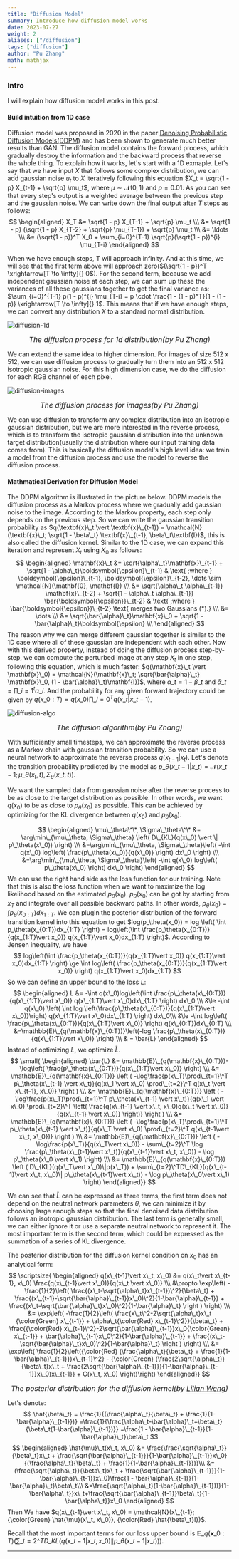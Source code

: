 ```yaml
---
title: "Diffusion Model"
summary: Introduce how diffusion model works
date: 2023-07-27
weight: 2
aliases: ["/diffusion"]
tags: ["diffusion"]
author: "Pu Zhang"
math: mathjax
---
```


### Intro

I will explain how diffusion model works in this post.

#### Build intuition from 1D case
Diffusion model was proposed in 2020 in the paper [Denoising Probabilistic Diffusion Models(DDPM)](https://arxiv.org/abs/2006.11239) and has been shown to generate much better results than GAN. The diffusion model contains the forward process, which gradually destroy the information and the backward process that reverse the whole thing.  To explain how it works, let's start with a 1D exmaple. Let's say that we have input $X$ that follows some complex distribution, we can add gaussian noise $u_t$ to $X$ iteratively following this equation $X_t = \sqrt{1 - p} X_{t-1} + \sqrt{p} \mu_t$, where $\mu \sim \mathcal{N}(0, 1)$ and $p = 0.01$. As you can see that every step's output is a weighted average between the previous step and the gaussian noise. We can write down the final output after $T$ steps as follows:
$$
\begin{aligned}
X_T &= \sqrt{1 - p} X_{T-1} + \sqrt{p} \mu_t \\\
    &= \sqrt{1 - p} (\sqrt{1 - p} X_{T-2} + \sqrt{p} \mu_{T-1}) + \sqrt{p} \mu_t \\\
    &= \ldots \\\
    &= (\sqrt{1 - p})^T X_0 + \sum_{i=0}^{T-1} \sqrt{p}(\sqrt{1 - p})^{i} \mu_{T-i}
\end{aligned}
$$

When we have enough steps, T will approach infinity. And at this time, we will see that the first term above will approach zero($(\sqrt{1 - p})^T \xrightarrow[T \to \infty]{} 0$). For the second term, because we add independent gaussian noise at each step, we can sum up these the variances of all these gaussians together to get the final variance as:
$\sum_{i=0}^{T-1} p(1 - p)^{i} \mu_{T-i} = p \cdot \frac{1 - (1 - p)^T}{1 - (1 - p)} \xrightarrow[T \to \infty]{} 1$.
This means that if we have enough steps, we can convert any distribution $X$ to a standard normal distribution.

![diffusion-1d](images/diffusion-1d.png)
*<center><font size="3">The diffusion process for 1d distribution(by Pu Zhang)</font></center>*

We can extend the same idea to higher dimension. For images of size 512 x 512, we can use diffusion process to gradually turn them into an 512 x 512 isotropic gaussian noise. For this high dimension case, we do the diffusion for each RGB channel of each pixel.

![diffusion-images](images/diffusion-images.png)
*<center><font size="3">The diffusion process for images(by Pu Zhang)</font></center>*

We can use diffusion to transform any complex distribution into an isotropic gaussian distribution, but we are more interested in the reverse process, which is to transform the isotropic gaussian distribution into the unknown target distribution(usually the distribution where our input training data comes from). This is basically the diffusion model's high level idea: we train a model from the diffusion process and use the model to reverse the diffusion process. 

#### Mathmatical Derivation for Diffusion Model

The DDPM algorithm is illustrated in the picture below. DDPM models the diffusion process as a Markov process where we gradually add gaussian noise to the image. According to the Markov property, each step only depends on the previous step. So we can write the gaussian transition probability as $q(\textbf{x}\_t \vert \textbf{x}\_{t-1}) = \mathcal{N}(\textbf{x}\_t; \sqrt{1 - \beta\_t} \textbf{x}\_{t-1}, \beta\_t\textbf{I})$, this is also called the diffusion kernel. Similar to the 1D case, we can expand this iteration and represent $X_t$ using $X_0$ as follows:
$$
\begin{aligned}
\mathbf{x}\_t 
&= \sqrt{\alpha\_t}\mathbf{x}\_{t-1} + \sqrt{1 - \alpha\_t}\boldsymbol{\epsilon}\_{t-1} & \text{ ;where } \boldsymbol{\epsilon}\_{t-1}, \boldsymbol{\epsilon}\_{t-2}, \dots \sim \mathcal{N}(\mathbf{0}, \mathbf{I}) \\\
&= \sqrt{\alpha\_t \alpha\_{t-1}} \mathbf{x}\_{t-2} + \sqrt{1 - \alpha\_t \alpha\_{t-1}} \bar{\boldsymbol{\epsilon}}\_{t-2} & \text{ ;where } \bar{\boldsymbol{\epsilon}}\_{t-2} \text{ merges two Gaussians (*).} \\\
&= \dots \\\
&= \sqrt{\bar{\alpha}\_t}\mathbf{x}\_0 + \sqrt{1 - \bar{\alpha}\_t}\boldsymbol{\epsilon} \\\
\end{aligned}
$$
The reason why we can merge different gaussian together is similar to the 1D case where all of these gaussian are independent with each other. Now with this derived property, instead of doing the diffusion process step-by-step, we can compute the perturbed image at any step $X_t$ in one step, following this equation, which is much faster:
$q(\mathbf{x}\_t \vert \mathbf{x}\_0) = \mathcal{N}(\mathbf{x}\_t; \sqrt{\bar{\alpha}\_t} \mathbf{x}\_0, (1 - \bar{\alpha}\_t)\mathbf{I})$, where $\alpha\_t = 1 - \beta\_t$ and $\bar{\alpha}\_t = \prod\_{i=1}^{t} \alpha\_i$. 
And the probability for any given forward trajectory could be given by $q(x\_{0:T}) = q(x\_0)\prod\_{i=0}^{T} q(x\_t \vert x\_{t-1})$.    


![diffusion-algo](images/diffusion-algo.png)
*<center><font size="3">The diffusion algorithm(by Pu Zhang)</font></center>*


With sufficiently small timesteps, we can approximate the reverse process as a Markov chain with gaussian transition probability. So we can use a neural network to approximate the reverse process $q(x_{t-1}\vert x_t)$. Let's denote the transition probability predicted by the model as $p\_\theta(x\_{t-1}\vert x\_t)=\mathcal{N}(x\_{t-1};\mu\_\theta(x_t, t), \Sigma_\theta (x\_t, t))$. 

We want the sampled data from gaussian noise after the reverse process to be as close to the target distribution as possible. In other words, we want $q(x_0)$ to be as close to $p_\theta(x_0)$ as possible. This can be achieved by optimizing for the KL divergence between $q(x_0)$ and $p_\theta(x_0)$. 

$$
\begin{aligned}
\mu\_\theta\^\*, \Sigma\_\theta\^\* &= \arg\min\_{\mu\_\theta, \Sigma\_\theta} \left( D\_{KL}(q(x\_0) \vert \| p\_\theta(x\_0)) \right) \\\
&=\arg\min\_{\mu\_\theta, \Sigma\_\theta}\left( -\int q(x\_0) log\left( \frac{p\_\theta(x\_0)}{q(x\_0)} \right) dx\_0 \right) \\\
&=\arg\min\_{\mu\_\theta, \Sigma\_\theta}\left( -\int q(x\_0) log\left( p\_\theta(x\_0) \right) dx\_0 \right)
\end{aligned}
$$
We can use the right hand side as the loss function for our training. Note that this is also the loss function when we want to maximize the log likelihood based on the estimated $p_\theta(x_0)$.
$p_\theta(x_0)$ can be got by starting from $x_T$ and integrate over all possible backward paths. In other words, $p_\theta(x_0) = \int p_\theta(x_{0:T})dx_{1:T}$. We can plugin the posterior distribution of the forward transition kernel into this equation to get $log(p_\theta(x_0)) = log \left( \int p_\theta(x_{0:T})dx_{1:T} \right) = log\left(\int \frac{p_\theta(x_{0:T})}{q(x_{1:T}\vert x_0)} q(x_{1:T}\vert x_0)dx_{1:T} \right)$. According to Jensen inequality, we have 
$$
log\left(\int \frac{p_\theta(x_{0:T})}{q(x_{1:T}\vert x_0)} q(x_{1:T}\vert x_0)dx_{1:T} \right) \ge \int log\left( \frac{p_\theta(x_{0:T})}{q(x_{1:T}\vert x_0)} \right) q(x_{1:T}\vert x_0)dx_{1:T} 
$$
So we can define an upper bound to the loss $L$:
$$
\begin{aligned}
L &= -\int q(x\_0)log\left(\int \frac{p\_\theta(x\_{0:T})}{q(x\_{1:T}\vert x\_0)} q(x\_{1:T}\vert x\_0)dx\_{1:T} \right) dx\_0 \\\
  &\le -\int q(x\_0) \left( \int log \left(\frac{p\_\theta(x\_{0:T})}{q(x\_{1:T}\vert x\_0)}\right) q(x\_{1:T}\vert x\_0)dx\_{1:T} \right) dx\_0\\\
  &\le -\int log\left( \frac{p\_\theta(x\_{0:T})}{q(x\_{1:T}\vert x\_0)} \right) q(x\_{0:T})dx\_{0:T} \\\
  &=\mathbb{E}\_{q(\mathbf{x}\_{0:T})}\left(-log \frac{p\_\theta(x\_{0:T})}{q(x\_{1:T}\vert x\_0)} \right) \\\
  & = \bar{L}
\end{aligned}
$$
Instead of optimizing $L$, we optimize $\bar{L}$.
$$
\small{
\begin{aligned}
\bar{L} &= \mathbb{E}\_{q(\mathbf{x}\_{0:T})}-\log\left( \frac{p\_\theta(x\_{0:T})}{q(x\_{1:T}\vert x\_0)} \right) \\\
&= \mathbb{E}\_{q(\mathbf{x}\_{0:T})} \left ( -\log\frac{p(x\_T)\prod\_{t=1}\^T p\_\theta(x\_{t-1} \vert x\_t)}{q(x\_1 \vert x\_0) \prod\_{t=2}\^T q(x\_t \vert x\_{t-1}, x\_0)} \right ) \\\
&= \mathbb{E}\_{q(\mathbf{x}\_{0:T})} \left ( -\log\frac{p(x\_T)\prod\_{t=1}\^T p\_\theta(x\_{t-1} \vert x\_t)}{q(x\_1 \vert x\_0) \prod\_{t=2}\^T \left( \frac{q(x\_{t-1} \vert x\_t, x\_0)q(x\_t \vert x\_0)}{q(x\_{t-1} \vert x\_0)} \right)} \right ) \\\
&= \mathbb{E}\_{q(\mathbf{x}\_{0:T})} \left ( -\log\frac{p(x\_T)\prod\_{t=1}\^T p\_\theta(x\_{t-1} \vert x\_t)}{q(x\_T \vert x\_0) \prod\_{t=2}\^T q(x\_{t-1\vert x\_t, x\_0})} \right ) \\\
&= \mathbb{E}\_{q(\mathbf{x}\_{0:T})} \left ( -\log\frac{p(x\_T)}{q(x\_T\vert x\_0)} - \sum\_{t=2}\^T \log \frac{p\_\theta(x\_{t-1}\vert x\_t)}{q(x\_{t-1}\vert x\_t, x\_0)} - \log p\_\theta(x\_0 \vert x\_1) \right) \\\
&= \mathbb{E}\_{q(\mathbf{x}\_{0:T})} \left ( D\_{KL}(q(x\_T\vert x\_0)\|p(x\_T)) + \sum\_{t=2}\^TD\_{KL}(q(x\_{t-1}\vert x\_t, x\_0)\| p\_\theta(x\_{t-1}\vert x\_t)) - \log p\_\theta(x\_0\vert x\_1) \right)
\end{aligned}}
$$

We can see that $\bar{L}$ can be expressed as three terms, the first term does not depend on the neutral network parameters $\theta$, we can minimize it by choosing large enough steps so that the final denoised data distribution follows an isotropic gaussian distribution. The last term is generally small, we can either ignore it or use a separate neutral network to represent it. The most important term is the second term, which could be expressed as the summation of a series of KL divergence. 

The posterior distribution for the diffusion kernel condition on $x_0$ has an analytical form:
$$
\scriptsize{
\begin{aligned}
q(x\_{t-1}\vert x\_t, x\_0) &= q(x\_t\vert x\_{t-1}, x\_0) \frac{q(x\_{t-1}\vert x\_0)}{q(x\_t \vert x\_0)} \\\
&\propto \exp\left( -\frac{1}{2}\left( \frac{(x\_t-\sqrt{\alpha\_t}x\_{t-1})\^2}{\beta\_t} + \frac{(x\_{t-1}-\sqrt{\bar{\alpha}\_{t-1}}x\_0)\^2}{1-\bar{\alpha}\_{t-1}} + \frac{(x\_t-\sqrt{\bar{\alpha}\_t}x\_0)\^2}{1-\bar{\alpha}\_t} \right ) \right) \\\
&= \exp\left( -\frac{1}{2}\left( \frac{x\_t\^2-2\sqrt{\alpha\_t}x\_t {\color{Green} x\_{t-1}} + \alpha\_t{\color{Red}  x\_{t-1}\^2}}{\beta\_t} + \frac{{\color{Red} x\_{t-1}\^2}-2\sqrt{\bar{\alpha}\_{t-1}}x\_0{\color{Green} x\_{t-1}} + \bar{\alpha}\_{t-1}x\_0\^2}{1-\bar{\alpha}\_{t-1}} + \frac{(x\_t-\sqrt{\bar{\alpha}\_t}x\_0)\^2}{1-\bar{\alpha}\_t} \right ) \right) \\\
&= \exp\left( \frac{1}{2}\left({\color{Red} (\frac{\alpha\_t}{\beta\_t} + \frac{1}{1-\bar{\alpha}\_{t-1}})x\_{t-1}\^2} - {\color{Green} (\frac{2\sqrt{\alpha\_t}}{\beta\_t}x\_t + \frac{2\sqrt{\bar{\alpha}\_{t-1}}}{1-\bar{\alpha}\_{t-1}}x\_0)x\_{t-1}} + C(x\_t, x\_0) \right)\right)
\end{aligned}}
$$
*<center><font size="3">The posterior distribution for the diffusion kernel(by [Lilian Weng](https://lilianweng.github.io/posts/2021-07-11-diffusion-models/))</font></center>*

Let's denote:
$$
\hat{\beta\_t} = \frac{1}{(\frac{\alpha\_t}{\beta\_t} + \frac{1}{1-\bar{\alpha}\_{t-1}})}
=\frac{1}{\frac{\alpha\_t-\bar{\alpha}\_t+\beta\_t}{\beta\_t(1-\bar{\alpha}\_{t-1})}}
=\frac{1 - \bar{\alpha}\_{t-1}}{1-\bar{\alpha}\_t}\beta\_t
$$
$$
\begin{aligned}
\hat{\mu}\_t(x\_t, x\_0) &= \frac{\frac{\sqrt{\alpha\_t}}{\beta\_t}x\_t + \frac{\sqrt{\bar{\alpha}\_{t-1}}}{1-\bar{\alpha}\_{t-1}}x\_0}{(\frac{\alpha\_t}{\beta\_t} + \frac{1}{1-\bar{\alpha}\_{t-1}})}\\\
&=(\frac{\sqrt{\alpha\_t}}{\beta\_t}x\_t + \frac{\sqrt{\bar{\alpha}\_{t-1}}}{1-\bar{\alpha}\_{t-1}}x\_0)\frac{1 - \bar{\alpha}\_{t-1}}{1-\bar{\alpha}\_t}\beta\_t\\\
&=\frac{\sqrt{\alpha\_t}(1-\bar{\alpha}\_{t-1}))}{1-\bar{\alpha\_t}}x\_t+\frac{\sqrt{\bar{\alpha}\_{t-1}}\beta\_t}{1-\bar{\alpha\_t}}x\_0
\end{aligned}
$$
Then We have $q(x\_{t-1}\vert x\_t, x\_0) = \mathcal{N}(x\_{t-1}; {\color{Green} \hat{\mu}(x\_t, x\_0)}, {\color{Red} \hat{\beta\_t}I})$.

Recall that the most important terms for our loss upper bound is $\mathbb{E}\_{q(\mathbf{x}\_{0:T})} \left (\sum\_{t=2}\^TD\_{KL}(q(x\_{t-1}\vert x\_t, x\_0)\| p\_\theta(x\_{t-1}\vert x\_t)) \right)$.


---
